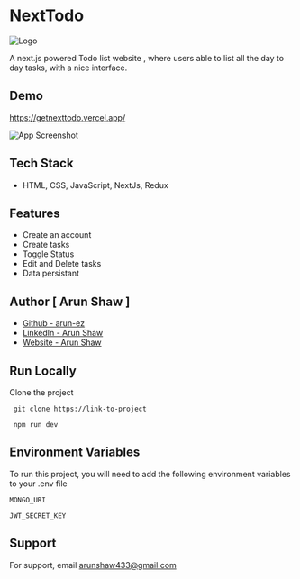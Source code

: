 
# NextTodo

![Logo](http://localhost:3000/_next/image?url=%2Flogo.png&w=64&q=75)

A next.js powered Todo list website , where users able to list all the day to day tasks, with a nice interface.


## Demo

https://getnexttodo.vercel.app/

![App Screenshot](https://arunshaw.vercel.app/static/media/nexttodo_1.bc438a280cac02a63a07.png)
## Tech Stack

- HTML, CSS, JavaScript, NextJs, Redux


## Features

- Create an account
- Create tasks
- Toggle Status
- Edit and Delete tasks
- Data persistant



## Author [ Arun Shaw ]
- [Github - arun-ez](https://github.com/Arun-ez)
- [LinkedIn - Arun Shaw](https://www.linkedin.com/in/arun-shaw-60ba64240/)
- [Website - Arun Shaw](https://arunshaw.vercel.app/)





## Run Locally

Clone the project

```  git clone https://link-to-project   ```

```  npm run dev  ```



## Environment Variables

To run this project, you will need to add the following environment variables to your .env file

`MONGO_URI`

`JWT_SECRET_KEY`


## Support

For support, email arunshaw433@gmail.com

